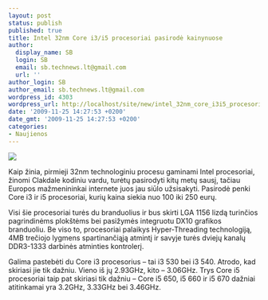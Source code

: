 ```yaml
---
layout: post
status: publish
published: true
title: Intel 32nm Core i3/i5 procesoriai pasirodė kainynuose
author:
  display_name: SB
  login: SB
  email: sb.technews.lt@gmail.com
  url: ''
author_login: SB
author_email: sb.technews.lt@gmail.com
wordpress_id: 4303
wordpress_url: http://localhost/site/new/intel_32nm_core_i3i5_procesoriai_pasirode_kainynuose/
date: '2009-11-25 14:27:53 +0200'
date_gmt: '2009-11-25 14:27:53 +0200'
categories:
- Naujienos
---
```

<div class="imgright"><img src="http://t2.gstatic.com/images?q=tbn:f8oS2YCsIVLN7M:http://xt0m.dk/wp-content/uploads/intel_core_i5.jpg"  /></div>
<p>Kaip žinia, pirmieji 32nm technologiniu procesu gaminami Intel procesoriai, žinomi Clakdale kodiniu vardu, turėtų pasirodyti kitų metų sausį, tačiau Europos mažmenininkai internete juos jau siūlo užsisakyti. Pasirodė penki Core i3 ir i5 procesoriai, kurių kaina siekia nuo 100 iki 250 eurų.</p>
<p>Visi šie procesoriai turės du branduolius ir bus skirti LGA 1156 lizdą turinčios pagrindinėms plokštėms bei pasižymės integruotu DX10 grafikos branduoliu. Be viso to, procesoriai palaikys Hyper-Threading technologiją, 4MB trečiojo lygmens spartinančiąją atmintį ir savyje turės dviejų kanalų DDR3-1333 darbinės atminties kontrolerį.</p>
<p>Galima pastebėti du Core i3 procesorius – tai i3 530 bei i3 540. Atrodo, kad skiriasi jie tik dažniu. Vieno iš jų 2.93GHz, kito – 3.06GHz. Trys Core i5 procesoriai taip pat skiriasi tik dažniu – Core i5 650, i5 660 ir i5 670 dažniai atitinkamai yra 3.2GHz, 3.33GHz bei 3.46GHz.<br /></p>
